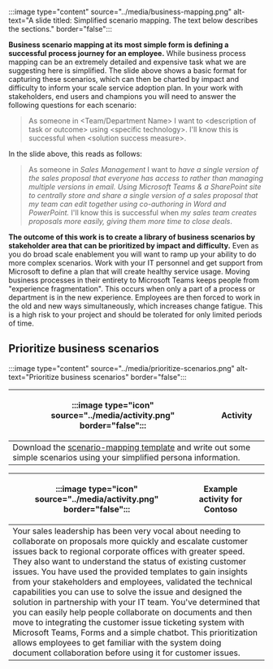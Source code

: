 :::image type="content" source="../media/business-mapping.png" alt-text="A slide titled: Simplified scenario mapping. The text below describes the sections." border="false":::

**Business scenario mapping at its most simple form is defining a successful process journey for an employee.** While business process mapping can be an extremely detailed and expensive task what we are suggesting here is simplified. The slide above shows a basic format for capturing these scenarios, which can then be charted by impact and difficulty to inform your scale service adoption plan. In your work with stakeholders, end users and champions you will need to answer the following questions for each scenario:

> As someone in \<Team\/Department Name\> I want to \<description of task or outcome\> using \<specific technology\>. I'll know this is successful when \<solution success measure\>.

In the slide above, this reads as follows:

> As someone in *Sales Management* I want to *have a single version of the sales proposal that everyone has access to rather than managing multiple versions in email. Using Microsoft Teams & a SharePoint site to centrally store and share a single version of a sales proposal that my team can edit together using co-authoring in Word and PowerPoint.* I'll know this is successful when *my sales team creates proposals more easily, giving them more time to close deals*.

**The outcome of this work is to create a library of business scenarios by stakeholder area that can be prioritized by impact and difficulty.** Even as you do broad scale enablement you will want to ramp up your ability to do more complex scenarios. Work with your IT personnel and get support from Microsoft to define a plan that will create healthy service usage. Moving business processes in their entirety to Microsoft Teams keeps people from "experience fragmentation". This occurs when only a part of a process or department is in the new experience. Employees are then forced to work in the old and new ways simultaneously, which increases change fatigue. This is a high risk to your project and should be tolerated for only limited periods of time.

## Prioritize business scenarios

:::image type="content" source="../media/prioritize-scenarios.png" alt-text="Prioritize business scenarios" border="false":::

|<div style="display: flex; align-items: center; padding:1em">:::image type="icon" source="../media/activity.png" border="false":::<span style="padding-left: 2em">Activity</span>|
|-|  
|Download the [scenario-mapping template](/microsoftteams/teams-adoption-define-usage-scenarios) and write out some simple scenarios using your simplified persona information.|

|<div style="display: flex; align-items: center; padding:1em">:::image type="icon" source="../media/activity.png" border="false":::<span style="padding-left: 2em">Example activity for Contoso</span>|  
|-|
|Your sales leadership has been very vocal about needing to collaborate on proposals more quickly and escalate customer issues back to regional corporate offices with greater speed. They also want to understand the status of existing customer issues. You have used the provided templates to gain insights from your stakeholders and employees, validated the technical capabilities you can use to solve the issue and designed the solution in partnership with your IT team. You've determined that you can easily help people collaborate on documents and then move to integrating the customer issue ticketing system with Microsoft Teams, Forms and a simple chatbot. This prioritization allows employees to get familiar with the system doing document collaboration before using it for customer issues.|
